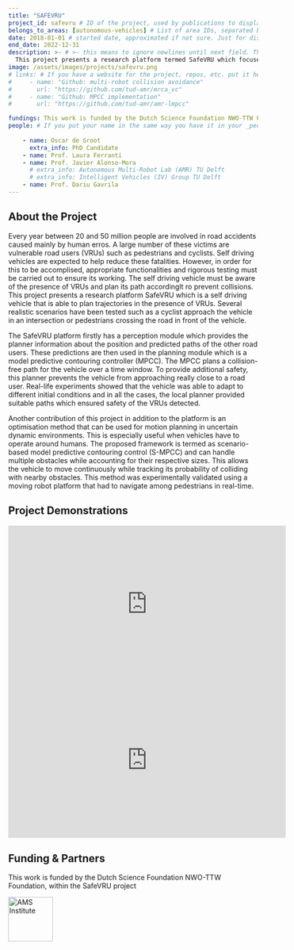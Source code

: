 ```yaml
---
title: "SAFEVRU"
project_id: safevru # ID of the project, used by publications to display in this project.
belongs_to_areas: [autonomous-vehicles] # List of area IDs, separated by commas.
date: 2018-01-01 # started date, approximated if not sure. Just for display purposes and ordering
end_date: 2022-12-31
description: >- # >- this means to ignore newlines until next field. This is the project description, displayed in the project's card"
  This project presents a research platform termed SafeVRU which focuses on the interaction between self driving vehicles and vulnerable road users like pedestrians and cyclists. A detailed design structure comprising of vehicle localisation, perception and motion planning modules are developed. 
image: /assets/images/projects/safevru.png
# links: # If you have a website for the project, repos, etc. put it here.
#     - name: "Github: multi-robot collision avoidance"
#       url: "https://github.com/tud-amr/mrca_vc"
#     - name: "Github: MPCC implementation"
#       url: "https://github.com/tud-amr/amr-lmpcc"

fundings: This work is funded by the Dutch Science Foundation NWO-TTW Foundation, within the SafeVRU project
people: # If you put your name in the same way you have it in your _people entry, your preferred link will be added. extra_info is optional.
  
    - name: Oscar de Groot
      extra_info: PhD Candidate
    - name: Prof. Laura Ferranti
    - name: Prof. Javier Alonso-Mora
      # extra_info: Autonomous Multi-Robot Lab (AMR) TU Delft
      # extra_info: Intelligent Vehicles (IV) Group TU Delft
    - name: Prof. Dariu Gavrila
---
```

<!-- Here you put the main body of the page, in markdown. You can also mix in html, or change this .md to .html -->
<!-- The fields of People, Funding, Links and Publications will be generated automatically -->

## About the Project

Every year between 20 and 50 million people are involved in road accidents caused mainly by human erros. A large number of these victims are vulnerable road users (VRUs) such as pedestrians and cyclists. Self driving vehicles are expected to help reduce these fatalities. However, in order for this to be accomplised, appropriate functionalities and rigorous testing must be carried out to ensure its working. The self driving vehicle must be aware of the presence of VRUs and plan its path accordinglt ro prevent collisions. This project presents a research platform SafeVRU which is a self driving vehicle that is able to plan trajectories in the presence of VRUs. Several realistic scenarios have been tested such as a cyclist approach the vehicle in an intersection or pedestrians crossing the road in front of the vehicle. 

The SafeVRU platform firstly has a perception module which provides the planner information about the position and predicted paths of the other road users. These predictions are then used in the planning module which is a model predictive contouring controller (MPCC). The MPCC plans a collision-free path for the vehicle over a time window. To provide additional safety, this planner prevents the vehicle from approaching really close to a road user. Real-life experiments showed that the vehicle was able to adapt to different initial conditions and in all the cases, the local planner provided suitable paths which ensured safety of the VRUs detected. 

Another contribution of this project in addition to the platform is an optimisation method that can be used for motion planning in uncertain dynamic environments. This is especially useful when vehicles have to operate around humans. The proposed framework is termed as scenario-based model predictive contouring control (S-MPCC) and can handle multiple obstacles while accounting for their respective sizes. This allows the vehicle to move continuously while tracking its probability of colliding with nearby obstacles. This method was experimentally validated using a moving robot platform that had to navigate among pedestrians in real-time.



## Project Demonstrations

<div class="video-wrapper ratio ratio-16x9"> 
  <iframe width="560" height="315" src="https://www.youtube.com/embed/OOMZn5TQ00Q?si=gMRI97EfWVCcmhhX&mute=1" title="YouTube video player" frameborder="0" allow="accelerometer; autoplay; clipboard-write; encrypted-media; gyroscope; picture-in-picture; web-share" referrerpolicy="strict-origin-when-cross-origin" allowfullscreen></iframe>
</div>
<div class="video-wrapper ratio ratio-16x9">  
  <iframe width="560" height="315" src="https://www.youtube.com/embed/tkRbsAuSTrA?si=PnL1cEa3R16thsAv&mute=1" title="YouTube video player" frameborder="0" allow="accelerometer; autoplay; clipboard-write; encrypted-media; gyroscope; picture-in-picture; web-share" referrerpolicy="strict-origin-when-cross-origin" allowfullscreen></iframe>
</div>

## Funding & Partners

This work is funded by the Dutch Science Foundation NWO-TTW Foundation, within the SafeVRU project

<div class="d-flex flex-row gap-2 flex-wrap justify-content-evenly mb-4 mt-4">
  <a itemprop="url" href="https://www.nwo.nl/en/">
  <img class="img-flex" height="90" src="{% include fix_link.html link='/assets/images/projects/safevru/nwo.jpg' %}" alt="AMS Institute">
  </a>
</div>
